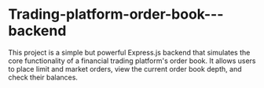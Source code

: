 # Trading-platform-order-book---backend
This project is a simple but powerful Express.js backend that simulates the core functionality of a financial trading platform's order book. It allows users to place limit and market orders, view the current order book depth, and check their balances.
